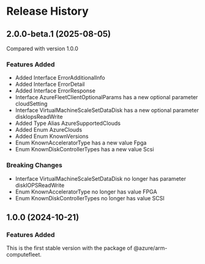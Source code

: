 # Release History

## 2.0.0-beta.1 (2025-08-05)
Compared with version 1.0.0

### Features Added
  - Added Interface ErrorAdditionalInfo
  - Added Interface ErrorDetail
  - Added Interface ErrorResponse
  - Interface AzureFleetClientOptionalParams has a new optional parameter cloudSetting
  - Interface VirtualMachineScaleSetDataDisk has a new optional parameter diskIopsReadWrite
  - Added Type Alias AzureSupportedClouds
  - Added Enum AzureClouds
  - Added Enum KnownVersions
  - Enum KnownAcceleratorType has a new value Fpga
  - Enum KnownDiskControllerTypes has a new value Scsi

### Breaking Changes
  - Interface VirtualMachineScaleSetDataDisk no longer has parameter diskIOPSReadWrite
  - Enum KnownAcceleratorType no longer has value FPGA
  - Enum KnownDiskControllerTypes no longer has value SCSI

    
## 1.0.0 (2024-10-21)

### Features Added

This is the first stable version with the package of @azure/arm-computefleet.
